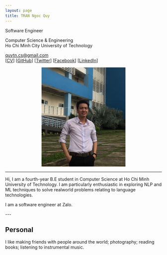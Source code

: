 ```yaml
---
layout: page
title: TRAN Ngoc Quy
---
```


<div class="row">
    <div class="about-short">
        <p>
            Software Engineer<br>
        </p>
        <p>
            Computer Science & Engineering<br>
            Ho Chi Minh City University of Technology<br>
        </p>
        <p>
            <a href="mailto:quytn.cs@gmail.com">quytn.cs@gmail.com</a><br>
            [<a href="assets/CV.pdf">CV</a>]
            [<a href="https://github.com/motmaytinh">GitHub</a>]
            [<a href="https://twitter.com/motmaytinh">Twitter</a>]
            [<a href="https://facebook.com/motmaytinh">Facebook</a>]
            [<a href="https://www.linkedin.com/in/quytn">LinkedIn</a>]
            <br>
        </p>
    </div>
    <div class="about-img" align="middle">
        <img src="../assets/img/me.png" class="img-responsive img-rounded" alt="Tran Ngoc Quy" width="270">
    </div>
</div>

---

<div class="row">

Hi, I am a fourth-year B.E student in Computer Science at Ho Chi Minh University of Technology. I am particularly enthusiastic in exploring NLP and ML techniques to solve realworld problems relating to language technologies.

I am a software engineer at Zalo.

</div>
---

## Personal

I like making friends with people around the world; photography; reading books; listening to instrumental music.